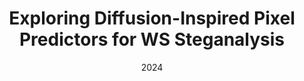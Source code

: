 ---
title:      Exploring Diffusion-Inspired Pixel Predictors for WS Steganalysis
date:       2024
venue:		ACM IH&MMSec 2024
pdf:		https://dl.acm.org/doi/pdf/10.1145/3658664.3659645
repo:		https://github.com/uibk-uncover/ws-unet
catalog:    true
---